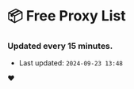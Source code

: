 # :package: Free Proxy List
### Updated every 15 minutes.

- Last updated: `2024-09-23 13:48`

:heart:
